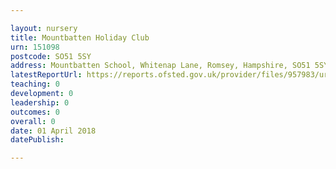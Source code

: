 ```yaml
---

layout: nursery
title: Mountbatten Holiday Club
urn: 151098
postcode: SO51 5SY
address: Mountbatten School, Whitenap Lane, Romsey, Hampshire, SO51 5SY
latestReportUrl: https://reports.ofsted.gov.uk/provider/files/957983/urn/151098.pdf
teaching: 0
development: 0
leadership: 0
outcomes: 0
overall: 0
date: 01 April 2018 
datePublish: 

---
```

